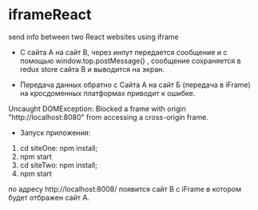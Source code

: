 # iframeReact
send info between two React websites using iframe

- С сайта А на сайт B, через инпут передается сообщение и с помощью window.top.postMessage() ,
сообщение сохраняется в redux store сайта B и выводится на экран. 

- Передача данных обратно с Сайта А на сайт Б (передача в iFrame) на кросдоменных платформах приводит к ошибке.

Uncaught DOMException: Blocked a frame with origin "http://localhost:8080" from accessing a cross-origin frame.

- Запуск приложения:
1) cd siteOne: npm install;
2) npm start
3) cd siteTwo: npm install;
4) npm start

по адресу http://localhost:8008/ появится сайт B с iFrame в котором будет отбражен сайт A.
